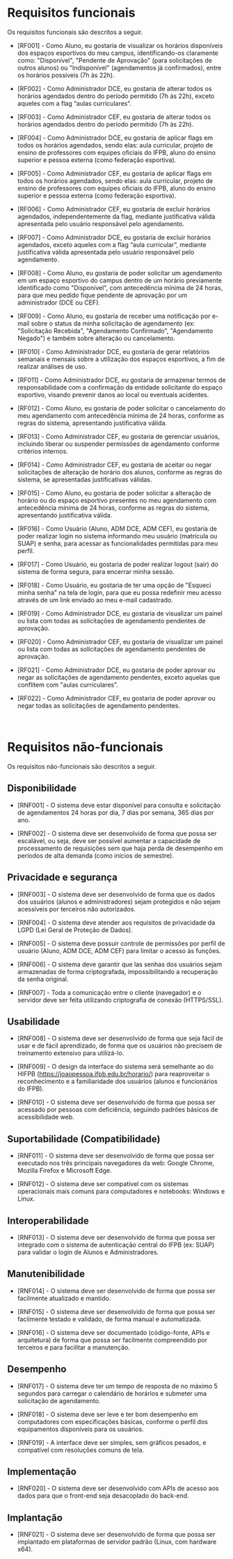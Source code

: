 # Requisitos funcionais

Os requisitos funcionais são descritos a seguir.

- [RF001] - Como Aluno, eu gostaria de visualizar os horários disponíveis dos espaços esportivos do meu campus, identificando-os claramente como: "Disponível", "Pendente de Aprovação" (para solicitações de outros alunos) ou "Indisponível" (agendamentos já confirmados), entre os horários possíveis (7h às 22h).

- [RF002] - Como Administrador DCE, eu gostaria de alterar todos os horários agendados dentro do período permitido (7h às 22h), exceto aqueles com a flag “aulas curriculares”.

- [RF003] - Como Administrador CEF, eu gostaria de alterar todos os horários agendados dentro do período permitido (7h às 22h).

- [RF004] - Como Administrador DCE, eu gostaria de aplicar flags em todos os horários agendados, sendo elas: aula curricular, projeto de ensino de professores com equipes oficiais do IFPB, aluno do ensino superior e pessoa externa (como federação esportiva).

- [RF005] - Como Administrador CEF, eu gostaria de aplicar flags em todos os horários agendados, sendo elas: aula curricular, projeto de ensino de professores com equipes oficiais do IFPB, aluno do ensino superior e pessoa externa (como federação esportiva).

- [RF006] - Como Administrador CEF, eu gostaria de excluir horários agendados, independentemente da flag, mediante justificativa válida apresentada pelo usuário responsável pelo agendamento.

- [RF007] - Como Administrador DCE, eu gostaria de excluir horários agendados, exceto aqueles com a flag “aula curricular”, mediante justificativa válida apresentada pelo usuário responsável pelo agendamento.

- [RF008] - Como Aluno, eu gostaria de poder solicitar um agendamento em um espaço esportivo do campus dentro de um horário previamente identificado como "Disponível", com antecedência mínima de 24 horas, para que meu pedido fique pendente de aprovação por um administrador (DCE ou CEF).

- [RF009] - Como Aluno, eu gostaria de receber uma notificação por e-mail sobre o status da minha solicitação de agendamento (ex: "Solicitação Recebida", "Agendamento Confirmado", "Agendamento Negado") e também sobre alteração ou cancelamento.

- [RF010] - Como Administrador DCE, eu gostaria de gerar relatórios semanais e mensais sobre a utilização dos espaços esportivos, a fim de realizar análises de uso.

- [RF011] - Como Administrador DCE, eu gostaria de armazenar termos de responsabilidade com a confirmação da entidade solicitante do espaço esportivo, visando prevenir danos ao local ou eventuais acidentes.

- [RF012] - Como Aluno, eu gostaria de poder solicitar o cancelamento do meu agendamento com antecedência mínima de 24 horas, conforme as regras do sistema, apresentando justificativa válida.

- [RF013] - Como Administrador CEF, eu gostaria de gerenciar usuários, incluindo liberar ou suspender permissões de agendamento conforme critérios internos.

- [RF014] - Como Administrador CEF, eu gostaria de aceitar ou negar solicitações de alteração de horário dos alunos, conforme as regras do sistema, se apresentadas justificativas válidas.

- [RF015] - Como Aluno, eu gostaria de poder solicitar a alteração de horário ou do espaço esportivo presentes no meu agendamento com antecedência mínima de 24 horas, conforme as regras do sistema, apresentando justificativa válida.

- [RF016] - Como Usuário (Aluno, ADM DCE, ADM CEF), eu gostaria de poder realizar login no sistema informando meu usuário (matrícula ou SUAP) e senha, para acessar as funcionalidades permitidas para meu perfil.

- [RF017] - Como Usuário, eu gostaria de poder realizar logout (sair) do sistema de forma segura, para encerrar minha sessão.

- [RF018] - Como Usuário, eu gostaria de ter uma opção de "Esqueci minha senha" na tela de login, para que eu possa redefinir meu acesso através de um link enviado ao meu e-mail cadastrado.

- [RF019] - Como Administrador DCE, eu gostaria de visualizar um painel ou lista com todas as solicitações de agendamento pendentes de aprovação.

- [RF020] - Como Administrador CEF, eu gostaria de visualizar um painel ou lista com todas as solicitações de agendamento pendentes de aprovação.

- [RF021] - Como Administrador DCE, eu gostaria de poder aprovar ou negar as solicitações de agendamento pendentes, exceto aquelas que conflitem com "aulas curriculares".

- [RF022] - Como Administrador CEF, eu gostaria de poder aprovar ou negar todas as solicitações de agendamento pendentes.

<br>

# Requisitos não-funcionais

Os requisitos não-funcionais são descritos a seguir.

## Disponibilidade

- [RNF001] - O sistema deve estar disponível para consulta e solicitação de agendamentos 24 horas por dia, 7 dias por semana, 365 dias por ano.

- [RNF002] - O sistema deve ser desenvolvido de forma que possa ser escalável, ou seja, deve ser possível aumentar a capacidade de processamento de requisições sem que haja perda de desempenho em períodos de alta demanda (como inícios de semestre).

## Privacidade e segurança

- [RNF003] - O sistema deve ser desenvolvido de forma que os dados dos usuários (alunos e administradores) sejam protegidos e não sejam acessíveis por terceiros não autorizados.

- [RNF004] - O sistema deve atender aos requisitos de privacidade da LGPD (Lei Geral de Proteção de Dados).

- [RNF005] - O sistema deve possuir controle de permissões por perfil de usuário (Aluno, ADM DCE, ADM CEF) para limitar o acesso às funções.

- [RNF006] - O sistema deve garantir que las senhas dos usuários sejam armazenadas de forma criptografada, impossibilitando a recuperação da senha original.

- [RNF007] - Toda a comunicação entre o cliente (navegador) e o servidor deve ser feita utilizando criptografia de conexão (HTTPS/SSL).

## Usabilidade

- [RNF008] - O sistema deve ser desenvolvido de forma que seja fácil de usar e de fácil aprendizado, de forma que os usuários não precisem de treinamento extensivo para utilizá-lo.

- [RNF009] - O design da interface do sistema será semelhante ao do HIFPB (https://joaopessoa.ifpb.edu.br/horario/) para reaproveitar o reconhecimento e a familiaridade dos usuários (alunos e funcionários do IFPB).

- [RNF010] - O sistema deve ser desenvolvido de forma que possa ser acessado por pessoas com deficiência, seguindo padrões básicos de acessibilidade web.

## Suportabilidade (Compatibilidade)

- [RNF011] - O sistema deve ser desenvolvido de forma que possa ser executado nos três principais navegadores da web: Google Chrome, Mozilla Firefox e Microsoft Edge.

- [RNF012] - O sistema deve ser compatível com os sistemas operacionais mais comuns para computadores e notebooks: Windows e Linux.

## Interoperabilidade

- [RNF013] - O sistema deve ser desenvolvido de forma que possa ser integrado com o sistema de autenticação central do IFPB (ex: SUAP) para validar o login de Alunos e Administradores.

## Manutenibilidade

- [RNF014] - O sistema deve ser desenvolvido de forma que possa ser facilmente atualizado e mantido.

- [RNF015] - O sistema deve ser desenvolvido de forma que possa ser facilmente testado e validado, de forma manual e automatizada.

- [RNF016] - O sistema deve ser documentado (código-fonte, APIs e arquitetura) de forma que possa ser facilmente compreendido por terceiros e para facilitar a manutenção.

## Desempenho

- [RNF017] - O sistema deve ter um tempo de resposta de no máximo 5 segundos para carregar o calendário de horários e submeter uma solicitação de agendamento.

- [RNF018] - O sistema deve ser leve e ter bom desempenho em computadores com especificações básicas, conforme o perfil dos equipamentos disponíveis para os usuários.

- [RNF019] - A interface deve ser simples, sem gráficos pesados, e compatível com resoluções comuns de tela.

## Implementação

- [RNF020] - O sistema deve ser desenvolvido com APIs de acesso aos dados para que o front-end seja desacoplado do back-end.

## Implantação

- [RNF021] - O sistema deve ser desenvolvido de forma que possa ser implantado em plataformas de servidor padrão (Linux, com hardware x64).

